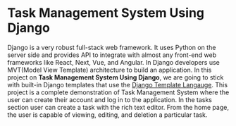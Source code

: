 # Task Management System Using Django

Django is a very robust full-stack web framework. It uses Python on the server side 
and provides API to integrate with almost any front-end web frameworks like React, Next, Vue, and Angular. 
In Django developers use MVT(Model View Template) architecture to build an application. In this
project on **Task Management System Using Django**, we are going to stick with built-in Django templates
that use the [Django Template Langauge](https://docs.djangoproject.com/en/5.0/ref/templates/language/). This 
project is a complete demonstration of Task Management System where the user can create their account and log in 
to the application. In the tasks section user can create a task with the rich text editor. 
From the home page, the user is capable of viewing, editing, and deletion a particular task.
